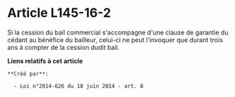 # Article L145-16-2

Si la cession du bail commercial s'accompagne d'une clause de garantie du cédant au bénéfice du bailleur, celui-ci ne peut
l'invoquer que durant trois ans à compter de la cession dudit bail.

**Liens relatifs à cet article**

	**Créé par**:

	  - Loi n°2014-626 du 18 juin 2014 - art. 8
